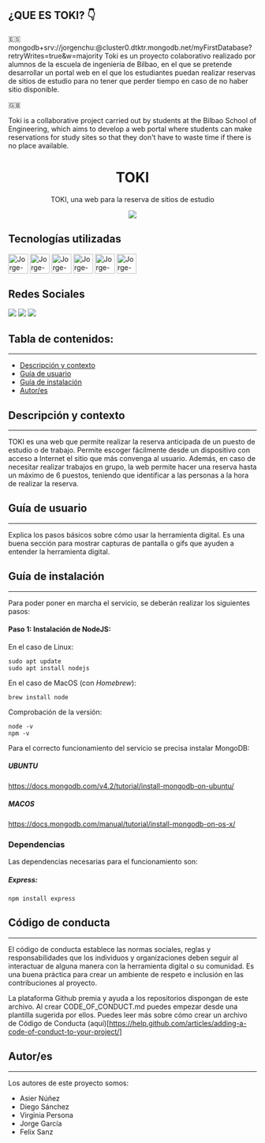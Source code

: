 ## ¿QUE ES TOKI? 👇
🇪🇸
mongodb+srv://jorgenchu:@cluster0.dtktr.mongodb.net/myFirstDatabase?retryWrites=true&w=majority
Toki es un proyecto colaborativo realizado por alumnos de la escuela de ingeniería de Bilbao, en el que se pretende desarrollar un portal web en el que los estudiantes puedan realizar reservas de sitios de estudio para no tener que perder tiempo en caso de no haber sitio disponible.

🇬🇧

Toki is a collaborative project carried out by students at the Bilbao School of Engineering, which aims to develop a web portal where students can make reservations for study sites so that they don't have to waste time if there is no place available.

<h1 align="center"> TOKI</h1>
<p align="center"> TOKI, una web para la reserva de sitios de estudio</p>
<p align="center"><img src="https://i.imgur.com/5xXSPlF.png"/></p> 

## Tecnologías utilizadas

<div style="display: incline_block"><cbr>
  <img align="center" alt="Jorge-C" heigth ="30" width="40" src="https://img.icons8.com/color/48/000000/html-5--v1.png"/>
  <img align="center" alt="Jorge-C" heigth ="30" width="40" src="https://img.icons8.com/color/48/000000/javascript--v1.png"/>
  <img align="center" alt="Jorge-C" heigth ="30" width="40" src="https://img.icons8.com/color/48/000000/nodejs.png"/>
  <img align="center" alt="Jorge-Java" heigth ="30" width="40" src="https://cdn.jsdelivr.net/gh/devicons/devicon/icons/java/java-original.svg"/>
  <img align="center" alt="Jorge-C" heigth ="30" width="40" src="https://img.icons8.com/color/48/000000/mongodb.png"/>
  <img align="center" alt="Jorge-C" heigth ="30" width="40" src="https://cdn.jsdelivr.net/gh/devicons/devicon/icons/docker/docker-original-wordmark.svg" />

  </div>
  
## Redes Sociales
  <p align ="left">
    
<img src="https://img.icons8.com/color/48/000000/linkedin.png"/></a>
<img src="https://img.icons8.com/color/48/000000/instagram-new--v1.png"/></a>
<img src="https://img.icons8.com/color/48/000000/gmail-new.png"/>


## Tabla de contenidos:
---

- [Descripción y contexto](#descripción-y-contexto)
- [Guía de usuario](#guía-de-usuario)
- [Guía de instalación](#guía-de-instalación)
- [Autor/es](#autores)

## Descripción y contexto
---
TOKI es una web que permite realizar la reserva anticipada de un puesto de estudio o de trabajo. Permite escoger fácilmente desde un dispositivo con acceso a Internet el sitio que más convenga al usuario. Además, en caso de necesitar realizar trabajos en grupo, la web permite hacer una reserva hasta un máximo de 6 puestos, teniendo que identificar a las personas a la hora de realizar la reserva.

## Guía de usuario
---
Explica los pasos básicos sobre cómo usar la herramienta digital. Es una buena sección para mostrar capturas de pantalla o gifs que ayuden a entender la herramienta digital.
 	
## Guía de instalación
---
Para poder poner en marcha el servicio, se deberán realizar los siguientes pasos:
 #### Paso 1: Instalación de NodeJS:
 En el caso de Linux:

    sudo apt update
    sudo apt install nodejs

En el caso de MacOS (con *Homebrew*):
 
    brew install node

Comprobación de la versión:
 
    node -v
    npm -v

 
  Para el correcto funcionamiento del servicio se precisa instalar MongoDB: 
  
  ##### UBUNTU
  https://docs.mongodb.com/v4.2/tutorial/install-mongodb-on-ubuntu/
  
  ##### MACOS
  
  https://docs.mongodb.com/manual/tutorial/install-mongodb-on-os-x/
 
  
### Dependencias
  
Las dependencias necesarias para el funcionamiento son:
  
  ##### Express:
  
    npm install express




## Código de conducta 
---
El código de conducta establece las normas sociales, reglas y responsabilidades que los individuos y organizaciones deben seguir al interactuar de alguna manera con la herramienta digital o su comunidad. Es una buena práctica para crear un ambiente de respeto e inclusión en las contribuciones al proyecto. 

La plataforma Github premia y ayuda a los repositorios dispongan de este archivo. Al crear CODE_OF_CONDUCT.md puedes empezar desde una plantilla sugerida por ellos. Puedes leer más sobre cómo crear un archivo de Código de Conducta (aquí)[https://help.github.com/articles/adding-a-code-of-conduct-to-your-project/]

## Autor/es
---
Los autores de este proyecto somos:
- Asier Núñez
- Diego Sánchez
- Virginia Persona
- Jorge García
- Felix Sanz
